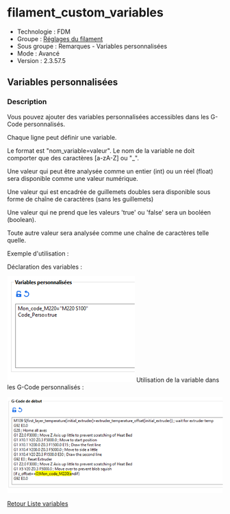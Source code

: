 # filament_custom_variables

* Technologie : FDM
* Groupe : [Réglages du filament](../print_settings/filament_settings.md)
* Sous groupe : Remarques - Variables personnalisées
* Mode : Avancé
* Version : 2.3.57.5

## Variables personnalisées

### Description

Vous pouvez ajouter des variables personnalisées accessibles dans les G-Code personnalisés.

Chaque ligne peut définir une variable.

Le format est "nom_variable=valeur". Le nom de la variable ne doit comporter que des caractères [a-zA-Z] ou "_".

Une valeur qui peut être analysée comme un entier (int) ou un réel (float) sera disponible comme une valeur numérique.

Une valeur qui est encadrée de guillemets doubles sera disponible sous forme de chaîne de caractères (sans les guillemets)

Une valeur qui ne prend que les valeurs 'true' ou 'false' sera un booléen (boolean).

Toute autre valeur sera analysée comme une chaîne de caractères telle quelle.

Exemple d'utilisation :

Déclaration des variables :

![Déclaration des variables](./images/print_custom_variables/001.png)
Utilisation de la variable dans les G-Code personnalisés :

![Utilisation de la variable](./images/print_custom_variables/002.png)


[Retour Liste variables](variable_list.md)
